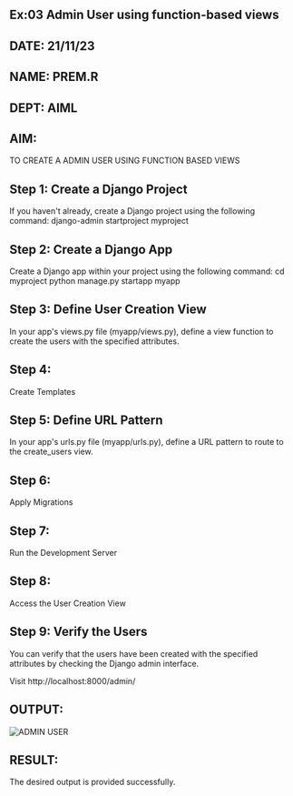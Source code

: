 ## Ex:03 Admin User using function-based views
## DATE: 21/11/23
## NAME: PREM.R
## DEPT: AIML
## AIM:
TO CREATE A ADMIN USER USING FUNCTION BASED VIEWS
## Step 1: Create a Django Project
If you haven't already, create a Django project using the following command:
django-admin startproject myproject
## Step 2: Create a Django App
Create a Django app within your project using the following command:
cd myproject
python manage.py startapp myapp
## Step 3: Define User Creation View
In your app's views.py file (myapp/views.py), define a view function to create the users with the specified attributes.
## Step 4: 
Create Templates
## Step 5: Define URL Pattern
In your app's urls.py file (myapp/urls.py), define a URL pattern to route to the create_users view.
## Step 6:
Apply Migrations
## Step 7:
Run the Development Server
## Step 8: 
Access the User Creation View
## Step 9: Verify the Users

You can verify that the users have been created with the specified attributes by checking the Django admin interface.

Visit http://localhost:8000/admin/ 
## OUTPUT:
![ADMIN USER](https://github.com/PREM3112/PREM3112/assets/145449383/de979c41-722c-4fa9-9c8b-42ef494fa13e)
## RESULT:
The desired output is provided successfully.









